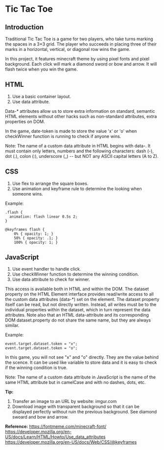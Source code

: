 # Tic Tac Toe

## Introduction 
Traditional Tic Tac Toe is a game for two players, who take turns marking the spaces in a 3×3 grid. The player who succeeds in placing three of their marks in a horizontal, vertical, or diagonal row wins the game. 

In this project, it features minecraft theme by using pixel fonts and pixel background. Each click will mark a diamond sword or bow and arrow. It will flash twice when you win the game.

## HTML
1. Use a basic container layout.
2. Use data attribute. 

Data-* attributes allow us to store extra information on standard, semantic HTML elements without other hacks such as non-standard attributes, extra properties on DOM.

In the game, date-token is made to store the value 'x' or 'o' when checkWinner function is running to check if anyone wins.

Note: The name of a custom data attribute in HTML begins with data-. It must contain only letters, numbers and the following characters: dash (-), dot (.), colon (:), underscore (_) -- but NOT any ASCII capital letters (A to Z).


## CSS
1. Use flex to arrange the square boxes.
2. Use animation and keyframe rule to determine the looking when someone wins.

Example: 

```
.flash {
  animation: flash linear 0.5s 2;
}

@keyframes flash {
	0% { opacity: 1; } 
	50% { opacity: .1; } 
	100% { opacity: 1; }
```

## JavaScript
1. Use event handler to handle click.
2. Use checkWinner function to determine the winning condition.
3. Use data attribute to check for winner.

This access is available both in HTML and within the DOM. The dataset property on the HTML Element interface provides read/write access to all the custom data attributes (data-*) set on the element.  The dataset property itself can be read, but not directly written.  Instead, all writes must be to the individual properties within the dataset, which in turn represent the data attributes.   Note also that an HTML data-attribute and its corresponding DOM dataset.property do not share the same name, but they are always similar.

Example:
```
event.target.dataset.token = "x";
event.target.dataset.token = "o";
```

In this game, you will not see "x" and "o" directly. They are the value behind the scence. It can be used like variable to store data and it is easy to check if the winning condition is true.

Note: The name of a custom data attribute in JavaScript is the name of the same HTML attribute but in camelCase and with no dashes, dots, etc.

**Tip:**
1. Transfer an image to an URL by website: imgur.com
2. Download image with transparent background so that it can be displayed perfectly without ruin the previous background. See diamond swoard and bow and arrow.

**Reference:** 
https://fontmeme.com/minecraft-font/
https://developer.mozilla.org/en-US/docs/Learn/HTML/Howto/Use_data_attributes
https://developer.mozilla.org/en-US/docs/Web/CSS/@keyframes
